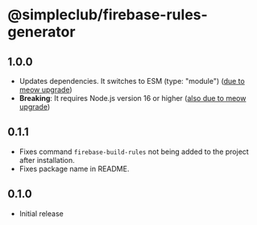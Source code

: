 # @simpleclub/firebase-rules-generator

## 1.0.0

- Updates dependencies. It switches to ESM (type: "module") ([due to meow upgrade](https://github.com/sindresorhus/meow/releases/tag/v10.0.0))
- **Breaking**: It requires Node.js version 16 or higher ([also due to meow upgrade](https://github.com/sindresorhus/meow/releases/tag/v12.0.0))

## 0.1.1

- Fixes command `firebase-build-rules` not being added to the project after installation.
- Fixes package name in README.

## 0.1.0

- Initial release
